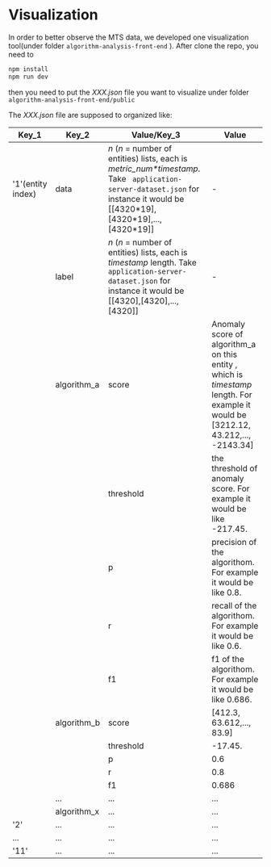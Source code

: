 # Visualization 

In order to better observe the MTS data, we developed one visualization tool(under folder ``algorithm-analysis-front-end`` ).
After clone the repo, you need to 

```bash
npm install
npm run dev
```

then you need to put the _XXX.json_ file you want to visualize under folder ``algorithm-analysis-front-end/public``


The _XXX.json_ file are supposed to organized like:

| Key\_1             | Key\_2       | Value/Key\_3                                                  | Value                                                        |
| ----------------- | ----------- | ------------------------------------------------------------ | ------------------------------------------------------------ |
| '1'(entity index) | data        | *n* (*n* = number of entities) lists, each is *metric_num\*timestamp*. Take `` application-server-dataset.json`` for instance it would be [[4320\*19],[4320\*19],...,[4320\*19]] | -                                                            |
|                   | label       | *n* (*n* = number of entities) lists, each is *timestamp* length. Take `` application-server-dataset.json`` for instance it would be [[4320],[4320],...,[4320]] | -                                                            |
|                   | algorithm\_a | score                                                        | Anomaly score of algorithm_a on this entity , which is *timestamp* length. For example it would be [3212.12, 43.212,..., -2143.34] |
|                   |             | threshold                                                    | the threshold of anomaly score. For example it would be like -217.45. |
|                   |             | p                                                            | precision of the algorithom. For example it would be like 0.8. |
|                   |             | r                                                            | recall of the algorithom. For example it would be like 0.6.  |
|                   |             | f1                                                           | f1 of the algorithom. For example it would be like 0.686.    |
|                   | algorithm\_b | score                                                        | [412.3, 63.612,..., 83.9]                                    |
|                   |             | threshold                                                    | -17.45.                                                      |
|                   |             | p                                                            | 0.6                                                          |
|                   |             | r                                                            | 0.8                                                          |
|                   |             | f1                                                           | 0.686                                                        |
|                   | ...         | ...                                                          | ...                                                          |
|                   | algorithm\_x | ...                                                          | ...                                                          |
| '2'               | ...         | ...                                                          | ...                                                          |
| ...               | ...         | ...                                                          | ...                                                          |
| '11'              | ...         | ...                                                          | ...                                                          |